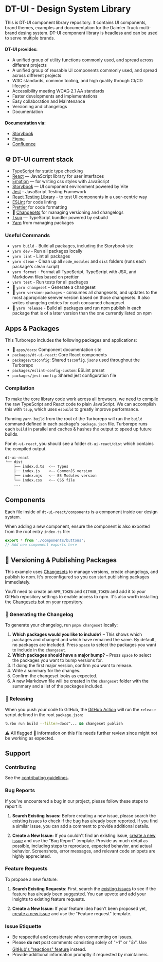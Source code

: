 # DT-UI - Design System Library

This is DT-UI component library repository. It contains UI components, brand themes, examples and documentation for the Daimler Truck multi-brand desing system.
DT-UI component library is headless and can be used to serve multiple brands.

#### **DT-UI provides:**

- A unified group of utility functions commonly used, and spread across different projects
- A unified group of reusable UI components commonly used, and spread across different projects
- W3C standards, common tooling, and high quality through CI/CD lifecycle
- Accessibility meeting WCAG 2.1 AA standards
- Faster developments and implementations
- Easy collaboration and Maintenance
- Versioning and changelogs
- Documentation

#### **Documentation via:**

- [Storybook](https://git.t3.daimlertruck.com/pages/DT-Design-System/dt-ui/)
- [Figma](https://www.figma.com/file/RdxGI4OUcKDRfBRPmBJXbW/DT_UI-Design-System)
- [Confluence](https://con.t3.daimlertruck.com/display/DTUI/DT+Design+System+Home)

## ⚙️ DT-UI current stack

- [TypeScript](https://www.typescriptlang.org/) for static type checking
- [React](https://reactjs.org/) — JavaScript library for user interfaces
- [Emotion](https://emotion.sh/docs/introduction) — for writing css styles with JavaScript
- [Storybook](https://storybook.js.org/) — UI component environment powered by Vite
- [Jest](https://jestjs.io/) - JavaScript Testing Framework
- [React Testing Library](https://testing-library.com/) - to test UI components in a user-centric way
- [ESLint](https://eslint.org/) for code linting
- [Prettier](https://prettier.io) for code formatting
- 🚧 [Changesets](https://github.com/changesets/changesets) for managing versioning and changelogs
- [Tsup](https://github.com/egoist/tsup) — TypeScript bundler powered by esbuild
- [Yarn](https://yarnpkg.com/) from managing packages

### Useful Commands

- `yarn build` - Build all packages, including the Storybook site
- `yarn dev` - Run all packages locally
- `yarn lint` - Lint all packages
- `yarn clean` - Clean up all `node_modules` and `dist` folders (runs each package's clean script)
- `yarn format` - Format all TypeScript, TypeScript with JSX, and Markdown files based on prettier
- `yarn test` - Run tests for all packages
- 🚧 `yarn changeset` - Generate a changeset
- 🚧 `yarn version-packages` - consumes all changesets, and updates to the most appropriate semver version based on those changesets. It also writes changelog entries for each consumed changeset
- 🚧 `yarn release` - Build all packages and run npm publish in each package that is of a later version than the one currently listed on npm

## Apps & Packages

This Turborepo includes the following packages and applications:

- 🚧 `apps/docs`: Component documentation site
- `packages/dt-ui-react`: Core React components
- `packages/tsconfig`: Shared `tsconfig.json`s used throughout the Turborepo
- `packages/eslint-config-custom`: ESLint preset
- `packages/jest-config`: Shared jest configuration file

### Compilation

To make the core library code work across all browsers, we need to compile the raw TypeScript and React code to plain JavaScript. We can accomplish this with `tsup`, which uses `esbuild` to greatly improve performance.

Running `yarn build` from the root of the Turborepo will run the `build` command defined in each package's `package.json` file. Turborepo runs each `build` in parallel and caches & hashes the output to speed up future builds.

For `dt-ui-react`, you should see a folder `dt-ui-react/dist` which contains the compiled output.

```bash
dt-ui-react
└── dist
    ├── index.d.ts  <-- Types
    ├── index.js    <-- CommonJS version
    ├── index.mjs   <-- ES Modules version
    └── index.css   <-- CSS file
    ...
```

## Components

Each file inside of `dt-ui-react/components` is a component inside our design system.

When adding a new component, ensure the component is also exported from the root entry `index.ts` file:

```tsx:dt-ui-react/index.ts
export * from './components/buttons';
// Add new component exports here
```

## 🚧 Versioning & Publishing Packages

This example uses [Changesets](https://github.com/changesets/changesets) to manage versions, create changelogs, and publish to npm. It's preconfigured so you can start publishing packages immediately.

You'll need to create an `NPM_TOKEN` and `GITHUB_TOKEN` and add it to your GitHub repository settings to enable access to npm. It's also worth installing the [Changesets bot](https://github.com/apps/changeset-bot) on your repository.

### 🚧 Generating the Changelog

To generate your changelog, run `pnpm changeset` locally:

1. **Which packages would you like to include?** – This shows which packages and changed and which have remained the same. By default, no packages are included. Press `space` to select the packages you want to include in the `changeset`.
1. **Which packages should have a major bump?** – Press `space` to select the packages you want to bump versions for.
1. If doing the first major version, confirm you want to release.
1. Write a summary for the changes.
1. Confirm the changeset looks as expected.
1. A new Markdown file will be created in the `changeset` folder with the summary and a list of the packages included.

### 🚧 Releasing

When you push your code to GitHub, the [GitHub Action](https://github.com/changesets/action) will run the `release` script defined in the root `package.json`:

```bash
turbo run build --filter=docs^... && changeset publish
```

⚠️ All flagged 🚧 information on this file needs further review since might not be working as expected.

## Support

### Contributing

See the [contributing guidelines](CONTRIBUTING.md).

### Bug Reports

If you've encountered a bug in our project, please follow these steps to report it:

1. **Search Existing Issues:** Before creating a new issue, please search the [existing issues](https://git.t3.daimlertruck.com/DT-Design-System/dt-ui/issues) to check if the bug has already been reported. If you find a similar issue, you can add a comment to provide additional details.

2. **Create a New Issue:** If you couldn't find an existing issue, [create a new issue](https://git.t3.daimlertruck.com/DT-Design-System/dt-ui/issues/new/choose) and use the "Bug Report" template. Provide as much detail as possible, including steps to reproduce, expected behavior, and actual behavior. Screenshots, error messages, and relevant code snippets are highly appreciated.

### Feature Requests

To propose a new feature:

1. **Search Existing Requests:** First, search the [existing issues](https://git.t3.daimlertruck.com/DT-Design-System/dt-ui/issues) to see if the feature has already been suggested. You can upvote and add your insights to existing feature requests.

2. **Create a New Issue:** If your feature idea hasn't been proposed yet, [create a new issue](https://git.t3.daimlertruck.com/DT-Design-System/dt-ui/issues/new/choose) and use the "Feature request" template.

### Issue Etiquette

- Be respectful and considerate when commenting on issues.
- Please **do not** post comments consisting solely of "+1" or ":thumbsup:".
  Use [GitHub's "reactions" feature](https://blog.github.com/2016-03-10-add-reactions-to-pull-requests-issues-and-comments/)
  instead.
- Provide additional information promptly if requested by maintainers.
